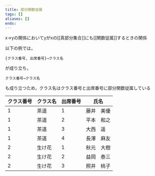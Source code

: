 ```yaml
---
title: 部分関数従属
tags: []
aliases: []
ends: 
---
```

x→yの関係においてyがxの[[真部分集合]]にも[[関数従属]]するときの関係

以下の例では，
```
{クラス番号, 出席番号}→クラス名
```
が成り立ち，
```
クラス番号→クラス名
```
も成り立つため，クラス名はクラス番号と出席番号に部分関数従属している

| クラス番号 | クラス名 | 出席番号   | 氏名 |
| ---------- | -------- | ---------- | ---- |
| 1          |茶道 |1        | 藤井　美優 |      
| 1          |茶道 |2        | 平本　和之 |      
| 1          |茶道 |3        | 大西　遥   |      
| 1          |茶道 |4        | 長澤　麻友 |      
| 2          |生け花 |1        | 秋元　大樹 |      
| 2          |生け花 |2        | 益岡　泰三 |      
| 2          |生け花 |3        | 照井　桃子 |      